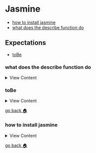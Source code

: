 # Jasmine

- [how to install jasmine][inst-jasmine]
- [what does the describe function do][describe]

## Expectations
- [toBe][tobe]

[describe]:#what-does-the-describe-function-do
[tobe]:#toBe
[home]:#jasmine
[inst-jasmine]:#how-to-install-jasmine



### what does the describe function do

<details>
<summary>
View Content
</summary>

:link: **Reference**
- [Your first suite](https://jasmine.github.io/tutorials/your_first_suite.html)
---

:question: **Syntax**

`describe(description, specDefinitions)`

---

:blue_book: **Summary:** The describe function is for grouping related specs, typically each test file has one at the top level. The string parameter is for naming the collection of specs, and will be concatenated with specs to make a spec's full name.

```js

// The describe function holds a group of related specs to be ran, and describes what is about
describe("Cat", function(){
  const Cat = require("../../lib/jasmine_examples/Cat");// assigns the cat class to Cat
  let cat;

  beforeEach(function(){ // before a spec runs, Cat is instantiated into cat
    cat = new Cat();

  })

  // this spec, runs an assertion of the isCat property to return true
  it("is actually a cat", function(){
        expect(cat.isCat).toBe(true);
  });
});
```

</details>


### toBe

<details>
<summary>
View Content
</summary>

:link: **reference**
- [matchers](https://jasmine.github.io/api/edge/matchers.html)

:question: **syntax**

`expect(thing).toBe(realThing);`

**In js file**
```js
class Cat{

  constructor(){
    this.isCat = true;//this is the property we are going to test
   console.log("cat is created");
  }
}

module.exports = Cat;
```


**In spec file**
```js
it("is actually a cat", function(){
      expect(cat.isCat).toBe(true); //
});
```

</details>

[go back :house:][home]



### how to install jasmine

<details>
<summary>
View Content
</summary>

:link:**reference**
- [jasmine](https://jasmine.github.io/setup/nodejs.html)

1. In your terminal, install jasmine with these commands. Make sure you have npm
installed

```
npm install jasmine

npm install -g jasmine
```

2. In order to initialize a jasmine project just type this

```
jasmine init
```

3. To generate an example project type this

```
jasmine examples
```

4. To run all jasmine tests

```
jasmine
```

5. Hopefully, everything passes

</details>

[go back :house:][home]
